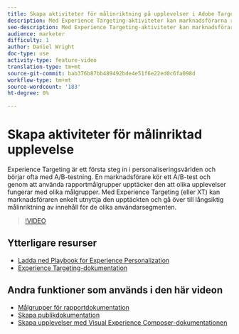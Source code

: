 ```yaml
---
title: Skapa aktiviteter för målinriktning på upplevelser i Adobe Target
description: Med Experience Targeting-aktiviteter kan marknadsförarna rikta specifikt innehåll mot en viss målgrupp.
seo-description: Med Experience Targeting-aktiviteter kan marknadsförarna rikta specifikt innehåll mot en viss målgrupp.
audience: marketer
difficulty: 1
author: Daniel Wright
doc-type: use
activity-type: feature-video
translation-type: tm+mt
source-git-commit: bab376b87bb489492bde4e51f6e22ed0c6fa098d
workflow-type: tm+mt
source-wordcount: '183'
ht-degree: 0%

---
```



# Skapa aktiviteter för målinriktad upplevelse

Experience Targeting är ett första steg in i personaliseringsvärlden och börjar ofta med A/B-testning. En marknadsförare kör ett A/B-test och genom att använda rapportmålgrupper upptäcker den att olika upplevelser fungerar med olika målgrupper. Med Experience Targeting (eller XT) kan marknadsföraren enkelt utnyttja den upptäckten och gå över till långsiktig målinriktning av innehåll för de olika användarsegmenten.

>[!VIDEO](https://video.tv.adobe.com/v/22418?quality=12)

## Ytterligare resurser

* [Ladda ned Playbook for Experience Personalization](https://guided.adobe.com/?promoid=K42KVXHD&amp;mv=other&amp;search=personalization+playbook#recommended/solutions/target)
* [Experience Targeting-dokumentation](https://docs.adobe.com/content/help/en/target/using/activities/experience-targeting/experience-target.html)

## Andra funktioner som används i den här videon

* [Målgrupper för rapportdokumentation](https://docs.adobe.com/help/en/target/using/audiences/managing-audience-filters.html)
* [Skapa publikdokumentation](https://docs.adobe.com/content/help/en/target/using/audiences/create-audiences/create-audience.html)
* [Skapa upplevelser med Visual Experience Composer-dokumentationen](https://docs.adobe.com/content/help/en/target/using/experiences/experiences.html)
